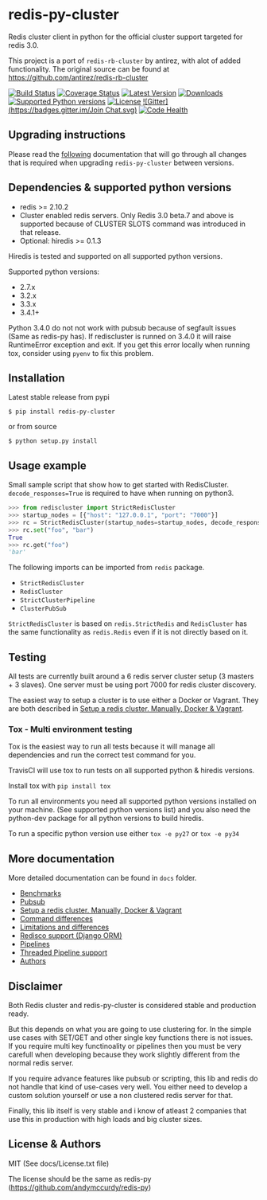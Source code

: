 # redis-py-cluster

Redis cluster client in python for the official cluster support targeted for redis 3.0.

This project is a port of `redis-rb-cluster` by antirez, with alot of added functionality. The original source can be found at https://github.com/antirez/redis-rb-cluster

[![Build Status](https://travis-ci.org/Grokzen/redis-py-cluster.svg?branch=master)](https://travis-ci.org/Grokzen/redis-py-cluster) [![Coverage Status](https://coveralls.io/repos/Grokzen/redis-py-cluster/badge.png)](https://coveralls.io/r/Grokzen/redis-py-cluster) [![Latest Version](https://pypip.in/version/redis-py-cluster/badge.svg)](https://pypi.python.org/pypi/redis-py-cluster/) [![Downloads](https://pypip.in/download/redis-py-cluster/badge.svg)](https://pypi.python.org/pypi/redis-py-cluster/) [![Supported Python versions](https://pypip.in/py_versions/redis-py-cluster/badge.svg)](https://pypi.python.org/pypi/redis-py-cluster/) [![License](https://pypip.in/license/redis-py-cluster/badge.svg)](https://pypi.python.org/pypi/redis-py-cluster/) [![Gitter](https://badges.gitter.im/Join Chat.svg)](https://gitter.im/Grokzen/redis-py-cluster?utm_source=badge&utm_medium=badge&utm_campaign=pr-badge&utm_content=badge) [![Code Health](https://landscape.io/github/Grokzen/redis-py-cluster/unstable/landscape.svg)](https://landscape.io/github/Grokzen/redis-py-cluster/unstable)



## Upgrading instructions

Please read the [following](docs/Upgrading.md) documentation that will go through all changes that is required when upgrading `redis-py-cluster` between versions.



## Dependencies & supported python versions

- redis >= 2.10.2
- Cluster enabled redis servers. Only Redis 3.0 beta.7 and above is supported because of CLUSTER SLOTS command was introduced in that release.
- Optional: hiredis >= 0.1.3

Hiredis is tested and supported on all supported python versions.

Supported python versions:

- 2.7.x
- 3.2.x
- 3.3.x
- 3.4.1+

Python 3.4.0 do not not work with pubsub because of segfault issues (Same as redis-py has). If rediscluster is runned on 3.4.0 it will raise RuntimeError exception and exit. If you get this error locally when running tox, consider using `pyenv` to fix this problem.



## Installation

Latest stable release from pypi

```
$ pip install redis-py-cluster
```

or from source

```
$ python setup.py install
```



## Usage example

Small sample script that show how to get started with RedisCluster. `decode_responses=True` is required to have when running on python3.

```python
>>> from rediscluster import StrictRedisCluster
>>> startup_nodes = [{"host": "127.0.0.1", "port": "7000"}]
>>> rc = StrictRedisCluster(startup_nodes=startup_nodes, decode_responses=True)
>>> rc.set("foo", "bar")
True
>>> rc.get("foo")
'bar'
```

The following imports can be imported from `redis` package.

- `StrictRedisCluster`
- `RedisCluster`
- `StrictClusterPipeline`
- `ClusterPubSub`

`StrictRedisCluster` is based on `redis.StrictRedis` and `RedisCluster` has the same functionality as `redis.Redis` even if it is not directly based on it.



## Testing

All tests are currently built around a 6 redis server cluster setup (3 masters + 3 slaves). One server must be using port 7000 for redis cluster discovery.

The easiest way to setup a cluster is to use either a Docker or Vagrant. They are both described in [Setup a redis cluster. Manually, Docker & Vagrant](docs/Cluster_Setup.md).



### Tox - Multi environment testing

Tox is the easiest way to run all tests because it will manage all dependencies and run the correct test command for you.

TravisCI will use tox to run tests on all supported python & hiredis versions.

Install tox with `pip install tox`

To run all environments you need all supported python versions installed on your machine. (See supported python versions list) and you also need the python-dev package for all python versions to build hiredis.

To run a specific python version use either `tox -e py27` or `tox -e py34`



## More documentation

More detailed documentation can be found in `docs` folder.

- [Benchmarks](docs/Benchmarks.md)
- [Pubsub](docs/Pubsub.md)
- [Setup a redis cluster. Manually, Docker & Vagrant](docs/Cluster_Setup.md)
- [Command differences](docs/Commands.md)
- [Limitations and differences](docs/Limits_and_differences.md)
- [Redisco support (Django ORM)](docs/Redisco.md)
- [Pipelines](docs/Pipelines.md)
- [Threaded Pipeline support](docs/Threads.md)
- [Authors](docs/Authors)



## Disclaimer

Both Redis cluster and redis-py-cluster is considered stable and production ready.

But this depends on what you are going to use clustering for. In the simple use cases with SET/GET and other single key functions there is not issues. If you require multi key functinoality or pipelines then you must be very carefull when developing because they work slightly different from the normal redis server.

If you require advance features like pubsub or scripting, this lib and redis do not handle that kind of use-cases very well. You either need to develop a custom solution yourself or use a non clustered redis server for that.

Finally, this lib itself is very stable and i know of atleast 2 companies that use this in production with high loads and big cluster sizes.



## License & Authors

MIT (See docs/License.txt file)

The license should be the same as redis-py (https://github.com/andymccurdy/redis-py)
